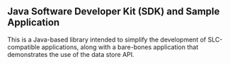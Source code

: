 Java Software Developer Kit (SDK) and Sample Application
--------------------------------------------------------

This is a Java-based library intended to simplify the development of SLC-compatible applications, along with a bare-bones application that demonstrates the use of the data store API.
